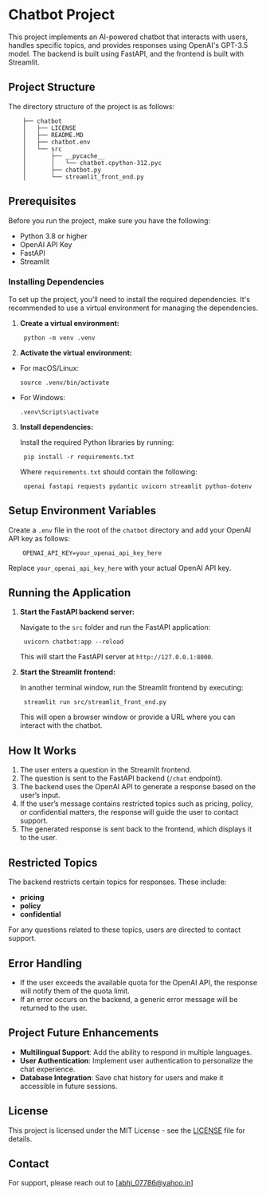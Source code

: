 # Chatbot Project

This project implements an AI-powered chatbot that interacts with users, handles specific topics, and provides responses using OpenAI's GPT-3.5 model. The backend is built using FastAPI, and the frontend is built with Streamlit.

## Project Structure

The directory structure of the project is as follows:

        ├── chatbot
        │   ├── LICENSE
        │   ├── README.MD
        │   ├── chatbot.env
        │   └── src
        │       ├── __pycache__
        │       │   └── chatbot.cpython-312.pyc
        │       ├── chatbot.py
        │       └── streamlit_front_end.py


## Prerequisites

Before you run the project, make sure you have the following:

- Python 3.8 or higher
- OpenAI API Key
- FastAPI
- Streamlit

### Installing Dependencies

To set up the project, you'll need to install the required dependencies. It's recommended to use a virtual environment for managing the dependencies.

1. **Create a virtual environment:**

        python -m venv .venv


2. **Activate the virtual environment:**

- For macOS/Linux:
  ```
  source .venv/bin/activate
  ```

- For Windows:
  ```
  .venv\Scripts\activate
  ```

3. **Install dependencies:**

    Install the required Python libraries by running:

        pip install -r requirements.txt


    Where `requirements.txt` should contain the following:

        openai fastapi requests pydantic uvicorn streamlit python-dotenv


## Setup Environment Variables

Create a `.env` file in the root of the `chatbot` directory and add your OpenAI API key as follows:

        OPENAI_API_KEY=your_openai_api_key_here


Replace `your_openai_api_key_here` with your actual OpenAI API key.

## Running the Application

1. **Start the FastAPI backend server:**

   Navigate to the `src` folder and run the FastAPI application:

        uvicorn chatbot:app --reload


    This will start the FastAPI server at `http://127.0.0.1:8000`.

2. **Start the Streamlit frontend:**

    In another terminal window, run the Streamlit frontend by executing:

        streamlit run src/streamlit_front_end.py


    This will open a browser window or provide a URL where you can interact with the chatbot.

## How It Works

1. The user enters a question in the Streamlit frontend.
2. The question is sent to the FastAPI backend (`/chat` endpoint).
3. The backend uses the OpenAI API to generate a response based on the user’s input.
4. If the user’s message contains restricted topics such as pricing, policy, or confidential matters, the response will guide the user to contact support.
5. The generated response is sent back to the frontend, which displays it to the user.

## Restricted Topics

The backend restricts certain topics for responses. These include:

- **pricing**
- **policy**
- **confidential**

For any questions related to these topics, users are directed to contact support.

## Error Handling

- If the user exceeds the available quota for the OpenAI API, the response will notify them of the quota limit.
- If an error occurs on the backend, a generic error message will be returned to the user.

## Project Future Enhancements

- **Multilingual Support**: Add the ability to respond in multiple languages.
- **User Authentication**: Implement user authentication to personalize the chat experience.
- **Database Integration**: Save chat history for users and make it accessible in future sessions.

## License

This project is licensed under the MIT License - see the [LICENSE](LICENSE) file for details.

## Contact

For support, please reach out to [abhi_07786@yahoo.in]




